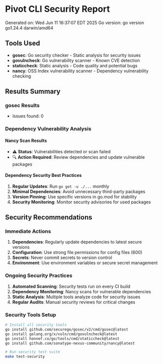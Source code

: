 # Pivot CLI Security Report

Generated on: Wed Jun 11 16:37:07 EDT 2025
Go version: go version go1.24.4 darwin/amd64

## Tools Used
- **gosec**: Go security checker - Static analysis for security issues
- **govulncheck**: Go vulnerability scanner - Known CVE detection  
- **staticcheck**: Static analysis - Code quality and potential bugs
- **nancy**: OSS Index vulnerability scanner - Dependency vulnerability checking

## Results Summary

### gosec Results
- Issues found: 0

### Dependency Vulnerability Analysis

#### Nancy Scan Results
- ⚠️ **Status**: Vulnerabilities detected or scan failed
- 🔍 **Action Required**: Review dependencies and update vulnerable packages

#### Dependency Security Best Practices
1. **Regular Updates**: Run `go get -u ./...` monthly
2. **Minimal Dependencies**: Avoid unnecessary third-party packages
3. **Version Pinning**: Use specific versions in go.mod for stability
4. **Security Monitoring**: Monitor security advisories for used packages

## Security Recommendations

### Immediate Actions
1. **Dependencies**: Regularly update dependencies to latest secure versions
2. **Configuration**: Use strong file permissions for config files (600)
3. **Secrets**: Never commit secrets to version control
4. **Environment**: Use environment variables or secure secret management

### Ongoing Security Practices
1. **Automated Scanning**: Security tests run on every CI build
2. **Dependency Monitoring**: Nancy scans for vulnerable dependencies
3. **Static Analysis**: Multiple tools analyze code for security issues
4. **Regular Audits**: Manual security reviews for critical changes

### Security Tools Setup
```bash
# Install all security tools
go install github.com/securego/gosec/v2/cmd/gosec@latest
go install golang.org/x/vuln/cmd/govulncheck@latest
go install honnef.co/go/tools/cmd/staticcheck@latest
go install github.com/sonatype-nexus-community/nancy@latest

# Run security test suite
make test-security
```
